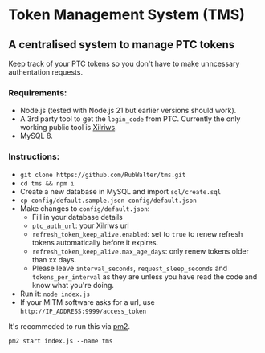 # Token Management System (TMS)

## A centralised system to manage PTC tokens

Keep track of your PTC tokens so you don't have to make unncessary authentation requests.

### Requirements:

- Node.js (tested with Node.js 21 but earlier versions should work).
- A 3rd party tool to get the `login_code` from PTC. Currently the only working public tool is [Xilriws](https://github.com/UnownHash/Xilriws-Public).
- MySQL 8.

### Instructions:

- `git clone https://github.com/RubWalter/tms.git`
- `cd tms && npm i`
- Create a new database in MySQL and import `sql/create.sql`
- `cp config/default.sample.json config/default.json`
- Make changes to `config/default.json`:
    -  Fill in your database details
    -  `ptc_auth_url`: your Xilriws url
    - `refresh_token_keep_alive.enabled`: set to `true` to renew refresh tokens automatically before it expires.
    - `refresh_token_keep_alive.max_age_days`: only renew tokens older than xx days.
    - Please leave `interval_seconds`, `request_sleep_seconds` and `tokens_per_interval` as they are unless you have read the code and know what you're doing.
- Run it: `node index.js`
- If your MITM software asks for a url, use `http://IP_ADDRESS:9999/access_token`

It's recommeded to run this via [pm2](https://pm2.keymetrics.io/).

`pm2 start index.js --name tms`
